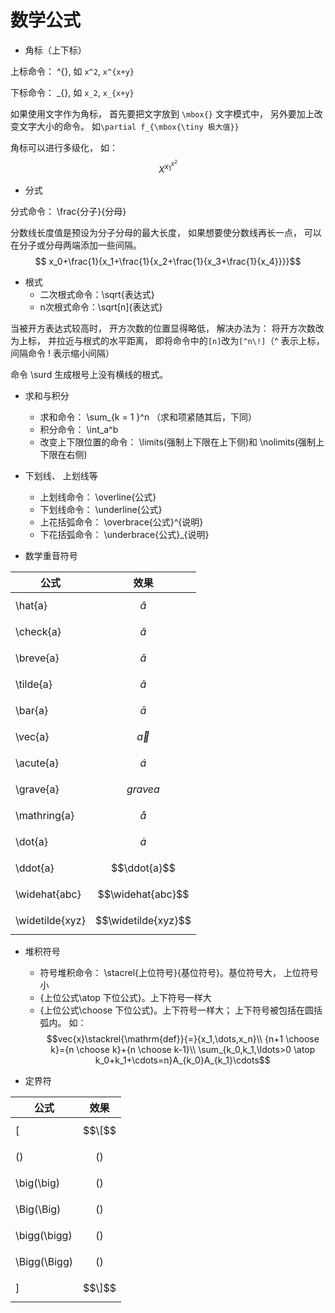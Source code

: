 # 数学公式
* 角标（上下标）

上标命令： ^{}, 如 `x^2`, `x^{x+y}`

下标命令： _{}, 如 `x_2`, `x_{x+y}`

如果使用文字作为角标， 首先要把文字放到 `\mbox{}` 文字模式中， 另外要加上改变文字大小的命令。 如`\partial f_{\mbox{\tiny 极大值}}`

角标可以进行多级化， 如：
$$X^{x_{1}^{x^2}}$$

* 分式

分式命令： \frac{分子}{分母}

分数线长度值是预设为分子分母的最大长度， 如果想要使分数线再长一点， 可以在分子或分母两端添加一些间隔。
$$ x_0+\frac{1}{x_1+\frac{1}{x_2+\frac{1}{x_3+\frac{1}{x_4}}}}$$

* 根式
    -  二次根式命令：\sqrt{表达式} 
    -  n次根式命令：\sqrt[n]{表达式}

当被开方表达式较高时， 开方次数的位置显得略低， 解决办法为： 将开方次数改为上标， 并拉近与根式的水平距离， 即将命令中的`[n]`改为`[^n\!]`（^ 表示上标， 间隔命令 \! 表示缩小间隔）

命令 \surd 生成根号上没有横线的根式。

* 求和与积分
    - 求和命令： \sum_{k = 1 \}^n （求和项紧随其后，下同）
    - 积分命令： \int_a^b
    - 改变上下限位置的命令： \limits(强制上下限在上下侧)和 \nolimits(强制上下限在右侧)
    
 * 下划线、 上划线等
     - 上划线命令： \overline{公式}
     - 下划线命令： \underline{公式}
     - 上花括弧命令： \overbrace{公式}^{说明}
     - 下花括弧命令： \underbrace{公式}_{说明}     
    
* 数学重音符号

|公式|效果|
|---|:---:|
|\hat{a}| $$ \hat{a} $$|
|\check{a}|$$\check{a}$$|
|\breve{a}|$$\breve{a}$$|
|\tilde{a}|$$\tilde{a}$$|
|\bar{a}|$$\bar{a}$$|
|\vec{a}|$$\vec{a}$$|
|\acute{a}|$$\acute{a}$$|
|\grave{a}|$$grave{a}$$|
|\mathring{a}|$$\mathring{a}$$|
|\dot{a}|$$\dot{a}$$|
|\ddot{a}|$$\ddot{a}$$|
|\widehat{abc}|$$\widehat{abc}$$|
|\widetilde{xyz}|$$\widetilde{xyz}$$|

* 堆积符号
    * 符号堆积命令： \stacrel{上位符号}{基位符号}。基位符号大， 上位符号小
    * {上位公式\atop 下位公式}。上下符号一样大
    * {上位公式\choose 下位公式\}。上下符号一样大； 上下符号被包括在圆括弧内。 如：
    $$vec{x}\stackrel{\mathrm{def}}{=}{x_1,\dots,x_n}\\
                {n+1 \choose k}={n \choose k}+{n \choose k-1}\\
                \sum_{k_0,k_1,\ldots>0 \atop k_0+k_1+\cdots=n}A_{k_0}A_{k_1}\cdots$$


* 定界符

|公式|效果|
|---|:---:|
|\[|$$\[$$|
|()|$$()$$|
|\big(\big)|$$\big(\big)$$|
|\Big(\Big)|$$\Big(\Big)$$|
|\bigg(\bigg)|$$\bigg(\bigg)$$|
|\Bigg(\Bigg)|$$\Bigg(\Bigg)$$|
|\]|$$\]$$|